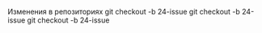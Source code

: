 Изменения в репозиториях
git checkout -b 24-issue
git checkout -b 24-issue
git checkout -b 24-issue
